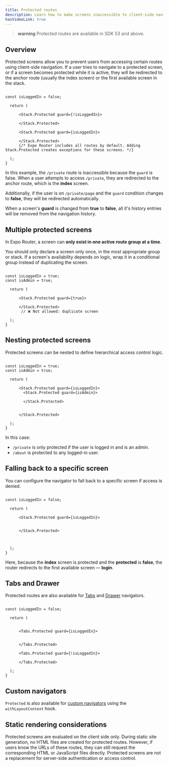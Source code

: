 ```yaml
---
title: Protected routes
description: Learn how to make screens inaccessible to client-side navigation.
hasVideoLink: true
---
```


> **warning** Protected routes are available in SDK 53 and above.

## Overview

Protected screens allow you to prevent users from accessing certain routes using client-side navigation. If a user tries to navigate to a protected screen, or if a screen becomes protected while it is active, they will be redirected to the anchor route (usually the index screen) or the first available screen in the stack.

```tsx app/_layout.tsx

const isLoggedIn = false;

  return (
    
      <Stack.Protected guard={!isLoggedIn}>
        
      </Stack.Protected>

      <Stack.Protected guard={isLoggedIn}>
        
      </Stack.Protected>
      {/* Expo Router includes all routes by default. Adding Stack.Protected creates exceptions for these screens. */}
    
  );
}
```

In this example, the `/private` route is inaccessible because the `guard` is false. When a user attempts to access `/private`, they are redirected to the anchor route, which is the **index** screen.

Additionally, if the user is on `/private/page` and the `guard` condition changes to **false**, they will be redirected automatically.

When a screen's **guard** is changed from **true** to **false**, all it's history entries will be removed from the navigation history.

## Multiple protected screens

In Expo Router, a screen can **only exist in one active route group at a time**.

You should only declare a screen only once, in the most appropriate group or stack. If a screen's availability depends on logic, wrap it in a conditional group instead of duplicating the screen.

```tsx app/_layout.tsx

const isLoggedIn = true;
const isAdmin = true;

  return (
    
      <Stack.Protected guard={true}>
        
      </Stack.Protected>
       // ❌ Not allowed: duplicate screen
    
  );
}
```

## Nesting protected screens

Protected screens can be nested to define hierarchical access control logic.

```tsx app/_layout.tsx

const isLoggedIn = true;
const isAdmin = true;

  return (
    
      <Stack.Protected guard={isLoggedIn}>
        <Stack.Protected guard={isAdmin}>
          
        </Stack.Protected>

        
      </Stack.Protected>
    
  );
}
```

In this case:

- `/private` is only protected if the user is logged in and is an admin.
- `/about` is protected to any logged-in user.

## Falling back to a specific screen

You can configure the navigator to fall back to a specific screen if access is denied.

```tsx app/_layout.tsx

const isLoggedIn = false;

  return (
    
      <Stack.Protected guard={isLoggedIn}>
        
        
      </Stack.Protected>

      
    
  );
}
```

Here, because the **index** screen is protected and the **protected** is **false**, the router redirects to the first available screen &mdash; **login**.

## Tabs and Drawer

Protected routes are also available for [Tabs](/router/advanced/tabs/) and [Drawer](/router/advanced/drawer/) navigators.

```tsx app/_layout.tsx

const isLoggedIn = false;

  return (
    
      
      <Tabs.Protected guard={isLoggedIn}>
        
        
      </Tabs.Protected>

      <Tabs.Protected guard={!isLoggedIn}>
        
      </Tabs.Protected>
    
  );
}
```

## Custom navigators

`Protected` is also available for [custom navigators](/router/migrate/from-react-navigation/#rewrite-custom-navigators) using the `withLayoutContext` hook.

## Static rendering considerations

Protected screens are evaluated on the client side only. During static site generation, no HTML files are created for protected routes. However, if users know the URLs of these routes, they can still request the corresponding HTML or JavaScript files directly. Protected screens are not a replacement for server-side authentication or access control.
